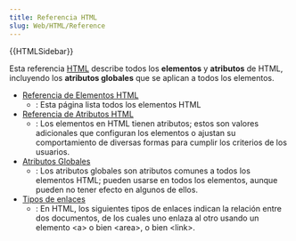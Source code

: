 ```yaml
---
title: Referencia HTML
slug: Web/HTML/Reference
---
```


{{HTMLSidebar}}

Esta referencia [HTML](/es/docs/Web/HTML) describe todos los **elementos** y **atributos** de HTML, incluyendo los **atributos globales** que se aplican a todos los elementos.

- [Referencia de Elementos HTML](/es/docs/Web/HTML/Reference/Elements)
  - : Esta página lista todos los elementos HTML
- [Referencia de Atributos HTML](/es/docs/Web/HTML/Reference/Attributes)
  - : Los elementos en HTML tienen atributos; estos son valores adicionales que configuran los elementos o ajustan su comportamiento de diversas formas para cumplir los criterios de los usuarios.
- [Atributos Globales](/es/docs/Web/HTML/Reference/Global_attributes)
  - : Los atributos globales son atributos comunes a todos los elementos HTML; pueden usarse en todos los elementos, aunque pueden no tener efecto en algunos de ellos.
- [Tipos de enlaces](/es/docs/Web/HTML/Reference/Attributes/rel)
  - : En HTML, los siguientes tipos de enlaces indican la relación entre dos documentos, de los cuales uno enlaza al otro usando un elemento \<a> o bien \<area>, o bien \<link>.
